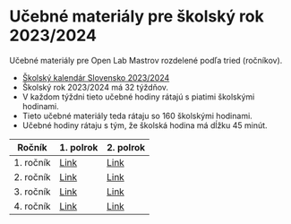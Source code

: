 # Učebné materiály pre školský rok 2023/2024

Učebné materiály pre Open Lab Mastrov rozdelené podľa tried (ročníkov).

- [Školský kalendár Slovensko 2023/2024](https://calendar.zoznam.sk/school-sksk.php)
- Školský rok 2023/2024 má 32 týždňov.
- V každom týždni tieto učebné hodiny rátajú s piatimi školskými hodinami.
- Tieto učebné materiály teda rátaju so 160 školskými hodinami.
- Učebné hodiny rátaju s tým, že školská hodina má dĺžku 45 minút.

| Ročník | 1. polrok | 2. polrok |
| --- | --- | --- |
| 1. ročník | [Link](1_rocnik/1_polrok/Ucebny_plan.md) | [Link](1_rocnik/2_polrok/Ucebny_plan.md) |
| 2. ročník | [Link](2_rocnik/1_polrok/Ucebny_plan.md) | [Link](2_rocnik/2_polrok/Ucebny_plan.md) |
| 3. ročník | [Link](3_rocnik/Questoverflow.md) | [Link](3_rocnik/2_polrok/Ucebny_plan.md) |
| 4. ročník | [Link](4_rocnik/1_polrok/Ucebny_plan.md) | [Link](4_rocnik/2_polrok/Ucebny_plan.md) |

